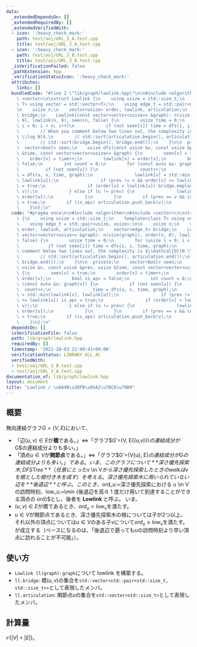 ```yaml
---
data:
  _extendedDependsOn: []
  _extendedRequiredBy: []
  _extendedVerifiedWith:
  - icon: ':heavy_check_mark:'
    path: test/aoj/GRL_3_A.test.cpp
    title: test/aoj/GRL_3_A.test.cpp
  - icon: ':heavy_check_mark:'
    path: test/aoj/GRL_3_B.test.cpp
    title: test/aoj/GRL_3_B.test.cpp
  _isVerificationFailed: false
  _pathExtension: hpp
  _verificationStatusIcon: ':heavy_check_mark:'
  attributes:
    links: []
  bundledCode: "#line 2 \"lib/graph/lowlink.hpp\"\n\n#include <algorithm>\n#include\
    \ <vector>\n\nstruct Lowlink {\n    using usize = std::size_t;\n    template<class\
    \ T> using vector = std::vector<T>;\n    using edge_t = std::pair<usize, usize>;\n\
    \n    usize n;\n    vector<usize> order, lowlink, articulation;\n    vector<edge_t>\
    \ bridge;\n    Lowlink(const vector<vector<usize>> &graph): n(size(graph)), order(n,\
    \ 0), lowlink(n, 0), seen(n, false) {\n        usize time = 0;\n        for (usize\
    \ i = 0; i < n; i++)\n            if (not seen[i]) time = dfs(i, i, time, graph);\n\
    \        // When you comment below two lines out, the complexity is $\\mathcal{O}(N\
    \ \\log N)$.\n        // std::sort(articulation.begin(), articulation.end());\n\
    \        // std::sort(bridge.begin(), bridge.end());\n    }\n\n  private:\n  \
    \  vector<bool> seen;\n    usize dfs(const usize &v, const usize &prev, usize\
    \ &time, const vector<vector<usize>> &graph) {\n        seen[v] = true;\n    \
    \    order[v] = time++;\n        lowlink[v] = order[v];\n        bool is_aps =\
    \ false;\n        int count = 0;\n        for (const auto &u: graph[v]) {\n  \
    \          if (not seen[u]) {\n                count++;\n                time\
    \ = dfs(u, v, time, graph);\n                lowlink[v] = std::min(lowlink[v],\
    \ lowlink[u]);\n                if (prev != v && order[v] <= lowlink[u]) is_aps\
    \ = true;\n                if (order[v] < lowlink[u]) bridge.emplace_back(std::minmax(u,\
    \ v));\n            } else if (u != prev) {\n                lowlink[v] = std::min(lowlink[v],\
    \ order[u]);\n            }\n        }\n        if (prev == v && count >= 2) is_aps\
    \ = true;\n        if (is_aps) articulation.push_back(v);\n        return time;\n\
    \    }\n};\n"
  code: "#pragma once\n\n#include <algorithm>\n#include <vector>\n\nstruct Lowlink\
    \ {\n    using usize = std::size_t;\n    template<class T> using vector = std::vector<T>;\n\
    \    using edge_t = std::pair<usize, usize>;\n\n    usize n;\n    vector<usize>\
    \ order, lowlink, articulation;\n    vector<edge_t> bridge;\n    Lowlink(const\
    \ vector<vector<usize>> &graph): n(size(graph)), order(n, 0), lowlink(n, 0), seen(n,\
    \ false) {\n        usize time = 0;\n        for (usize i = 0; i < n; i++)\n \
    \           if (not seen[i]) time = dfs(i, i, time, graph);\n        // When you\
    \ comment below two lines out, the complexity is $\\mathcal{O}(N \\log N)$.\n\
    \        // std::sort(articulation.begin(), articulation.end());\n        // std::sort(bridge.begin(),\
    \ bridge.end());\n    }\n\n  private:\n    vector<bool> seen;\n    usize dfs(const\
    \ usize &v, const usize &prev, usize &time, const vector<vector<usize>> &graph)\
    \ {\n        seen[v] = true;\n        order[v] = time++;\n        lowlink[v] =\
    \ order[v];\n        bool is_aps = false;\n        int count = 0;\n        for\
    \ (const auto &u: graph[v]) {\n            if (not seen[u]) {\n              \
    \  count++;\n                time = dfs(u, v, time, graph);\n                lowlink[v]\
    \ = std::min(lowlink[v], lowlink[u]);\n                if (prev != v && order[v]\
    \ <= lowlink[u]) is_aps = true;\n                if (order[v] < lowlink[u]) bridge.emplace_back(std::minmax(u,\
    \ v));\n            } else if (u != prev) {\n                lowlink[v] = std::min(lowlink[v],\
    \ order[u]);\n            }\n        }\n        if (prev == v && count >= 2) is_aps\
    \ = true;\n        if (is_aps) articulation.push_back(v);\n        return time;\n\
    \    }\n};\n"
  dependsOn: []
  isVerificationFile: false
  path: lib/graph/lowlink.hpp
  requiredBy: []
  timestamp: '2021-10-03 22:09:41+09:00'
  verificationStatus: LIBRARY_ALL_AC
  verifiedWith:
  - test/aoj/GRL_3_B.test.cpp
  - test/aoj/GRL_3_A.test.cpp
documentation_of: lib/graph/lowlink.hpp
layout: document
title: "Lowlink / \u6A4B\u30FB\u95A2\u7BC0\u70B9"
---
```


## 概要
無向連結グラフ$G=(V,E)$において、
- 「辺$(u,v)\in E$が**橋**である。」$\iff$「グラフ$G'=(V, E\{(u,v)})$の連結成分が$G$の連結成分よりも多い。」
- 「頂点$u\in V$が**関節点**である。」$\iff$「グラフ$G'=(V\{u}, E)$の連結成分が$G$の連結成分よりも多い。」  
である。
いま、このグラフについて**深さ優先探索木; DFS Tree**（任意にとった$v \in V$から深さ優先探索したときの walk は$v$を根とした根付き木を成す）を考える。
深さ優先探索木に用いられていない辺を**後退辺**と呼ぶ。
このとき、$ord_u:=深さ優先探索における u \in V の訪問時刻$、$low_u:=\min \{後退辺を高々 1 度だけ用いて到達することができる頂点の ord\}$とし、後者を **Lowlink** と呼ぶ。
いま、
- $(u,v) \in E$が橋であるとき、$ord_u < low_v$を満たす。
- $u \in V$が関節点であるとき、深さ優先探索木の根については子が$2$つ以上、それ以外の頂点については$u \in V$のある子$v$について$ord_u \leq low_v$を満たす。
が成立する（ベースになるのは、「後退辺で遡っても$u$の訪問時刻より早い頂点に訪れることが不可能」）。

## 使い方
- `Lowlink ll(graph)`: `graph`について lowlink を構築する。
- `ll.bridge`: 橋$(u,v)$の集合を`std::vector<std::pair<std::size_t, std::size_t>>`として表現したメンバ。
- `ll.articulation`: 関節点$u$の集合を`std::vector<std::size_t>`として表現したメンバ。

## 計算量
$\mathcal{O}(|V|+|E|)$。
